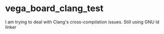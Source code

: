 # vega_board_clang_test
I am trying to deal with Clang's cross-compilation issues. Still using GNU ld linker
